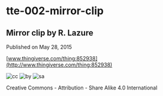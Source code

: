 # tte-002-mirror-clip
## Mirror clip by R. Lazure

Published on May 28, 2015

[www.thingiverse.com/thing:852938](http://www.thingiverse.com/thing:852938)

![cc](http://creativecommons.org/wp-content/themes/creativecommons.org/images/chooser_cc.png) ![by](http://creativecommons.org/wp-content/themes/creativecommons.org/images/chooser_by.png) ![sa](http://creativecommons.org/wp-content/themes/creativecommons.org/images/chooser_sa.png)

Creative Commons - Attribution - Share Alike 4.0 International